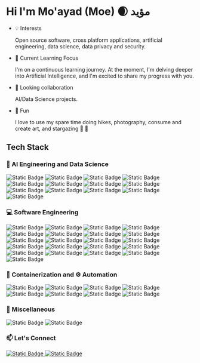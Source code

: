 # Hi I'm Mo'ayad (Moe) 🌒 مؤيد 

- 💡 Interests

  Open source software, cross platform applications, artificial engineering, data science, data privacy and security.

- 🌱 Current Learning Focus

    I'm on a continuous learning journey. At the moment, I'm delving deeper into Artificial Intelligence, and I'm excited to share my progress with you.

- 🤝 Looking collaboration

   AI/Data Science projects. 

- 🎨 Fun

    I love to use my spare time doing hikes, photography, consume and create art, and stargazing 🌌 🔭

## Tech Stack

### 🤖 AI Engineering and Data Science

![Static Badge](https://img.shields.io/badge/python-3776AB?style=for-the-badge&logo=python&logoColor=white&logoSize=auto)
![Static Badge](https://img.shields.io/badge/numpy-013243?style=for-the-badge&logo=numpy&logoColor=white&logoSize=auto)
![Static Badge](https://img.shields.io/badge/pandas-150458?style=for-the-badge&logo=pandas&logoColor=white&logoSize=auto)
![Static Badge](https://img.shields.io/badge/Scikit-F7931E?style=for-the-badge&logo=scikit-learn&logoColor=white&logoSize=auto)
![Static Badge](https://img.shields.io/badge/Scipy-8CAAE6?style=for-the-badge&logo=scipy&logoColor=white&logoSize=auto)
![Static Badge](https://img.shields.io/badge/pytorch-EE4C2C?style=for-the-badge&logo=pytorch&logoColor=white&logoSize=auto)
![Static Badge](https://img.shields.io/badge/tensorflow-FF6F00?style=for-the-badge&logo=tensorflow&logoColor=white&logoSize=auto)
![Static Badge](https://img.shields.io/badge/keras-D00000?style=for-the-badge&logo=keras&logoColor=white&logoSize=auto)
![Static Badge](https://img.shields.io/badge/hugging%20face-FFD21E?style=for-the-badge&logo=huggingface&logoColor=black&logoSize=auto)
![Static Badge](https://img.shields.io/badge/langchain-1C3C3C?style=for-the-badge&logo=langchain&logoColor=white&logoSize=auto)
![Static Badge](https://img.shields.io/badge/ollama-000000?style=for-the-badge&logo=ollama&logoColor=white&logoSize=auto)
![Static Badge](https://img.shields.io/badge/gradio-F97316?style=for-the-badge&logo=gradio&logoColor=white&logoSize=auto)
![Static Badge](https://img.shields.io/badge/streamlit-FF4B4B?style=for-the-badge&logo=streamlit&logoColor=white&logoSize=auto)



### 💻 Software Engineering
![Static Badge](https://img.shields.io/badge/JavaScript-F7DF1E?style=for-the-badge&logo=javascript&logoColor=black)
![Static Badge](https://img.shields.io/badge/typescript-3178C6?style=for-the-badge&logo=typescript&logoColor=white)
![Static Badge](https://img.shields.io/badge/react-61DAFB?style=for-the-badge&logo=React&logoColor=black)
![Static Badge](https://img.shields.io/badge/nodejs-5FA04E?style=for-the-badge&logo=node.js&logoColor=white)
![Static Badge](https://img.shields.io/badge/NextJS-000000?style=for-the-badge&logo=next.js&logoColor=white)
![Static Badge](https://img.shields.io/badge/ReactNative-61DAFB?style=for-the-badge&logo=react&logoColor=black)
![Static Badge](https://img.shields.io/badge/SQLite-003B57?style=for-the-badge&logo=sqlite&logoColor=white)
![Static Badge](https://img.shields.io/badge/MongoDB-47A248?style=for-the-badge&logo=mongodb&logoColor=white)
![Static Badge](https://img.shields.io/badge/MySQL-4479A1?style=for-the-badge&logo=mysql&logoColor=white&logoSize=auto)
![Static Badge](https://img.shields.io/badge/Redis-FF4438?style=for-the-badge&logo=redis&logoColor=white)
![Static Badge](https://img.shields.io/badge/C%20Lang-A8B9CC?style=for-the-badge&logo=c&logoColor=white)
![Static Badge](https://img.shields.io/badge/C%2B%2B-00599C?style=for-the-badge&logo=c%2B%2B&logoColor=white)
![Static Badge](https://img.shields.io/badge/java-F29111?style=for-the-badge&logo=openjdk&logoColor=black&logoSize=auto)
![Static Badge](https://img.shields.io/badge/CSS-663399?style=for-the-badge&logo=css&logoColor=white)
![Static Badge](https://img.shields.io/badge/HTML-E34F26?style=for-the-badge&logo=html5&logoColor=white)
![Static Badge](https://img.shields.io/badge/Lua-2C2D72?style=for-the-badge&logo=lua&logoColor=white)
![Static Badge](https://img.shields.io/badge/git-F05032?style=for-the-badge&logo=git&logoColor=white)
![Static Badge](https://img.shields.io/badge/github-181717?style=for-the-badge&logo=github&logoColor=white)
![Static Badge](https://img.shields.io/badge/golang-00ADD8?style=for-the-badge&logo=go&logoColor=white&logoSize=auto)
![Static Badge](https://img.shields.io/badge/flask-000000?style=for-the-badge&logo=flask&logoColor=white&logoSize=auto)
![Static Badge](https://img.shields.io/badge/fastapi-009688?style=for-the-badge&logo=fastapi&logoColor=white&logoSize=auto)



### 🐳 Containerization and ⚙️ Automation
![Static Badge](https://img.shields.io/badge/linux-FCC624?style=for-the-badge&logo=linux&logoColor=black&logoSize=auto)
![Static Badge](https://img.shields.io/badge/docker-2496ED?style=for-the-badge&logo=docker&logoColor=white&logoSize=auto)
![Static Badge](https://img.shields.io/badge/kubernetes-326CE5?style=for-the-badge&logo=kubernetes&logoColor=white&logoSize=auto)
![Static Badge](https://img.shields.io/badge/Jira-0052CC?style=for-the-badge&logo=jira&logoColor=white&logoSize=auto)
![Static Badge](https://img.shields.io/badge/Azure-0078D4?style=for-the-badge&logoColor=white&logoSize=auto)
![Static Badge](https://img.shields.io/badge/Jenkins-D24939?style=for-the-badge&logo=jenkins&logoColor=white&logoSize=auto)
![Static Badge](https://img.shields.io/badge/Github%20Actions-2088FF?style=for-the-badge&logo=githubactions&logoColor=white&logoSize=auto)
![Static Badge](https://img.shields.io/badge/MLflow-0194E2?style=for-the-badge&logo=mlflow&logoColor=white&logoSize=auto)


### 🧩 Miscellaneous

![Static Badge](https://img.shields.io/badge/unity-FFFFFF?style=for-the-badge&logo=unity&logoColor=black&logoSize=auto)
![Static Badge](https://img.shields.io/badge/blender-E87D0D?style=for-the-badge&logo=blender&logoColor=black&logoSize=auto)


### 📫 Let's Connect 
<a href="https://www.linkedin.com/in/moayad-alfawwar"><img alt="Static Badge" src="https://img.shields.io/badge/linkedin-0077B5?style=for-the-badge&logo=linkedin&logoColor=white&logoSize=auto">
</a>
<a href="http://discordapp.com/users/dmoayad">
<img alt="Static Badge" src="https://img.shields.io/badge/discord-5865F2?style=for-the-badge&logo=discord&logoColor=white&logoSize=auto">
</a>

